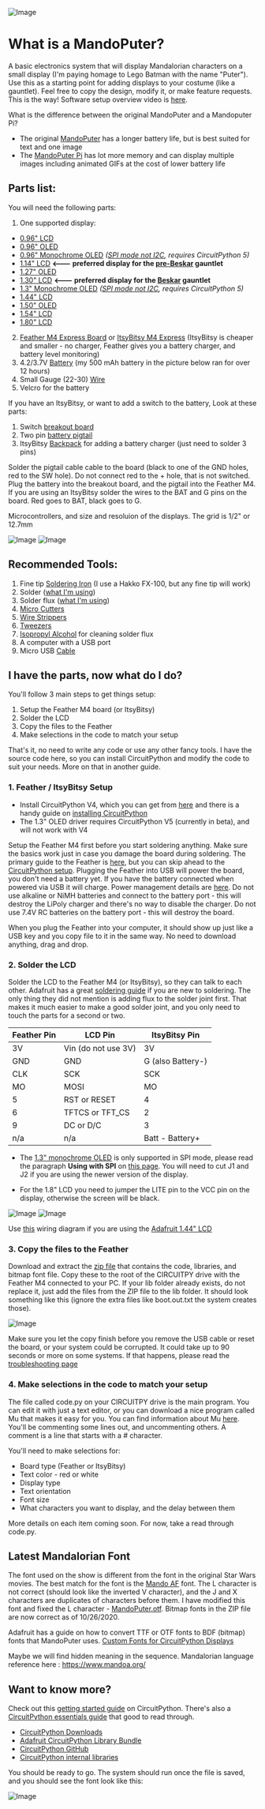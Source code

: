 ![Image](MandoChannel.jpg)
# What is a MandoPuter?

A basic electronics system that will display Mandalorian characters on a small display (I'm paying homage to Lego Batman with the name "Puter"). Use this as a starting point for adding displays to your costume (like a gauntlet). Feel free to copy the design, modify it, or make feature requests. This is the way! Software setup overview video is [here](https://www.youtube.com/watch?v=ql2s0-QgcFI).

What is the difference between the original MandoPuter and a Mandoputer Pi?
* The original [MandoPuter](https://github.com/Breazile/MandoPuter) has a longer battery life, but is best suited for text and one image
* The [MandoPuter Pi](https://github.com/Breazile/MandoPuterPi) has lot more memory and can display multiple images including animated GIFs at the cost of lower battery life

## Parts list:

You will need the following parts:

1) One supported display:
- [0.96" LCD](https://www.adafruit.com/product/3533)  
- [0.96" OLED](https://www.adafruit.com/product/684)  
- [0.96" Monochrome OLED](https://www.adafruit.com/product/326) *([SPI mode not I2C](https://learn.adafruit.com/monochrome-oled-breakouts/wiring-128x64-oleds), requires CircuitPython 5)*
- [1.14" LCD](https://www.adafruit.com/product/4383)  **<--- preferred display for the [pre-Beskar](https://www.etsy.com/listing/751008521/the-mandalorian-bracers?ref=shop_home_active_7&crt=1) gauntlet**
- [1.27" OLED](https://www.adafruit.com/product/1673) 
- [1.30" LCD](https://www.adafruit.com/product/4313)  **<--- preferred display for the [Beskar](https://www.etsy.com/listing/765735752/the-mandalorian-beskar-bracers?ref=shop_home_active_8&crt=1) gauntlet**
- [1.3" Monochrome OLED](https://www.adafruit.com/product/938) *([SPI mode not I2C](https://learn.adafruit.com/monochrome-oled-breakouts/wiring-128x64-oleds), requires CircuitPython 5)*
- [1.44" LCD](https://www.adafruit.com/product/2088) 
- [1.50" OLED](https://www.adafruit.com/product/1431)
- [1.54" LCD](https://www.adafruit.com/product/3787)
- [1.80" LCD](https://www.adafruit.com/product/358)

2) [Feather M4 Express Board](https://www.adafruit.com/product/3857) or [ItsyBitsy M4 Express](https://www.adafruit.com/product/3800) (ItsyBitsy is cheaper and smaller - no charger, Feather gives you a battery charger, and battery level monitoring)
3) 4.2/3.7V [Battery](https://www.adafruit.com/category/917) (my 500 mAh battery in the picture below ran for over 12 hours)
4) Small Gauge (22-30) [Wire](https://www.amazon.com/Stranded-Nano-Flexible-Insulated-Electrical/dp/B07DCV7BDD/ref=sr_1_1_sspa?keywords=24+gauge+wire&qid=1577768346&sr=8-1-spons&psc=1&spLa=ZW5jcnlwdGVkUXVhbGlmaWVyPUEzR1IxUzhXVlJRMFoxJmVuY3J5cHRlZElkPUEwMjE2ODM0MTRRSVkyQlBIRTZJSiZlbmNyeXB0ZWRBZElkPUEwNzE2MTQ1UURZTURJT0VDUEMzJndpZGdldE5hbWU9c3BfYXRmJmFjdGlvbj1jbGlja1JlZGlyZWN0JmRvTm90TG9nQ2xpY2s9dHJ1ZQ==) 
5) Velcro for the battery

If you have an ItsyBitsy, or want to add a switch to the battery, Look at these parts:

1) Switch [breakout board](https://www.adafruit.com/product/1863)
2) Two pin [battery pigtail](https://www.adafruit.com/product/261)
3) ItsyBitsy [Backpack](https://www.adafruit.com/product/2124) for adding a battery charger (just need to solder 3 pins)

Solder the pigtail cable cable to the board (black to one of the GND holes, red to the SW hole). Do not connect red to the + hole, that is not switched. Plug the battery into the breakout board, and the pigtail into the Feather M4. If you are using an ItsyBitsy solder the wires to the BAT and G pins on the board. Red goes to BAT, black goes to G.

Microcontrollers, and size and resoluion of the displays. The grid is 1/2" or 12.7mm

![Image](Microcontrollers.jpg)
![Image](LCDs.jpg)

## Recommended Tools:

1) Fine tip [Soldering Iron](https://www.amazon.com/Hakko-FX888D29BY-ESD-Safe-Digital-Soldering/dp/B00OSM27T8?ref_=ast_bbp_dp) (I use a Hakko FX-100, but any fine tip will work)
2) Solder ([what I'm using](https://www.amazon.com/gp/product/B00FGHTZFI/ref=ppx_yo_dt_b_search_asin_title?ie=UTF8&psc=1))
3) Solder flux ([what I'm using](https://www.amazon.com/gp/product/B01N8ZX7ZQ/ref=ppx_yo_dt_b_search_asin_title?ie=UTF8&psc=1))
4) [Micro Cutters](https://www.amazon.com/gp/product/B0765NMV68/ref=ppx_yo_dt_b_search_asin_title?ie=UTF8&psc=1)
5) [Wire Strippers](https://www.amazon.com/dp/B000XEUPMQ/ref=twister_B07JCDW6X6?_encoding=UTF8&psc=1)
6) [Tweezers](https://www.amazon.com/gp/product/B01MA5CCDO/ref=ppx_yo_dt_b_search_asin_title?ie=UTF8&psc=1)
7) [Isopropyl Alcohol](https://www.amazon.com/gp/product/B005DNQX3C/ref=ppx_yo_dt_b_search_asin_title?ie=UTF8&psc=1) for cleaning solder flux
8) A computer with a USB port
9) Micro USB [Cable](https://www.amazon.com/AmazonBasics-Male-Micro-Cable-Black/dp/B0711PVX6Z/ref=sxin_2_ac_d_rm?ac_md=0-0-bWljcm8gdXNiIGNhYmxl-ac_d_rm&keywords=micro+USB+cable&pd_rd_i=B0711PVX6Z&pd_rd_r=0c98cacf-0fa0-4c33-a20e-4d50696b8c55&pd_rd_w=EvHyD&pd_rd_wg=74RAP&pf_rd_p=e2f20af2-9651-42af-9a45-89425d5bae34&pf_rd_r=DBF2336PKCKSAH0KHNCG&psc=1&qid=1577768200)

## I have the parts, now what do I do?

You'll follow 3 main steps to get things setup:

1) Setup the Feather M4 board (or ItsyBitsy)
2) Solder the LCD
3) Copy the files to the Feather
4) Make selections in the code to match your setup

That's it, no need to write any code or use any other fancy tools. I have the source code here, so you can install CircuitPython and modify the code to suit your needs. More on that in another guide.

### 1. Feather / ItsyBitsy Setup

- Install CircuitPython V4, which you can get from [here](https://circuitpython.org/board/feather_m4_express/) and there is a handy guide on [installing CircuitPython](https://learn.adafruit.com/welcome-to-circuitpython/installing-circuitpython)
- The 1.3" OLED driver requires CircuitPython V5 (currently in beta), and will not work with V4

Setup the Feather M4 first before you start soldering anything. Make sure the basics work just in case you damage the board during soldering. The primary guide to the Feather is [here](https://learn.adafruit.com/adafruit-feather-m4-express-atsamd51), but you can skip ahead to the [CircuitPython setup](https://learn.adafruit.com/adafruit-feather-m4-express-atsamd51/circuitpython). Plugging the Feather into USB will power the board, you don't need a battery yet. If you have the battery connected when powered via USB it will charge. Power management details are [here](https://learn.adafruit.com/adafruit-feather-m4-express-atsamd51/power-management). Do not use alkaline or NiMH batteries and connect to the battery port - this will destroy the LiPoly charger and there's no way to disable the charger. Do not use 7.4V RC batteries on the battery port - this will destroy the board.

When you plug the Feather into your computer, it should show up just like a USB key and you copy file to it in the same way. No need to download anything, drag and drop.

### 2. Solder the LCD

Solder the LCD to the Feather M4 (or ItsyBitsy), so they can talk to each other. Adafruit has a great [soldering guide](https://learn.adafruit.com/adafruit-guide-excellent-soldering) if you are new to soldering. The only thing they did not mention is adding flux to the solder joint first. That makes it much easier to make a good solder joint, and you only need to touch the parts for a second or two.

Feather Pin | LCD Pin | ItsyBitsy Pin
------------ | ------------- | ------------
3V | Vin (do not use 3V) | 3V
GND | GND | G (also Battery-)
CLK | SCK | SCK
MO | MOSI | MO
5 | RST or RESET | 4
6 | TFTCS or TFT_CS | 2
9 | DC or D/C | 3
n/a | n/a | Batt - Battery+

* The [1.3" monochrome OLED](https://www.adafruit.com/product/938) is only supported in SPI mode, please read the paragraph **Using with SPI** on [this page](https://learn.adafruit.com/monochrome-oled-breakouts/wiring-128x64-oleds). You will need to cut J1 and J2 if you are using the newer version of the display.

* For the 1.8" LCD you need to jumper the LITE pin to the VCC pin on the display, otherwise the screen will be black.

![Image](Adafruit_1-14_Wiring.jpg)
![Image](ItsyBitsyWiring.jpg)

Use [this](Adafruit_1-44_Wiring.jpg) wiring diagram if you are using the [Adafruit 1.44" LCD](https://www.adafruit.com/product/2088)

### 3. Copy the files to the Feather

Download and extract the [zip file](MandoPuter.zip) that contains the code, libraries, and bitmap font file. Copy these to the root of the CIRCUITPY drive with the Feather M4 connected to your PC. If your lib folder already exists, do not replace it, just add the files from the ZIP file to the lib folder. It should look something like this (ignore the extra files like boot.out.txt the system creates those).

![Image](Files.jpg)

Make sure you let the copy finish before you remove the USB cable or reset the board, or your system could be corrupted. It could take up to 90 seconds or more on some systems. If that happens, please read the [troubleshooting page](https://learn.adafruit.com/adafruit-feather-m4-express-atsamd51/troubleshooting)

### 4. Make selections in the code to match your setup

The file called code.py on your CIRCUITPY drive is the main program. You can edit it with just a text editor, or you can download a nice program called Mu that makes it easy for you. You can find information about Mu [here](https://learn.adafruit.com/welcome-to-circuitpython/installing-mu-editor). You'll be commenting some lines out, and uncommenting others. A comment is a line that starts with a # character.

You'll need to make selections for:

- Board type (Feather or ItsyBitsy)
- Text color - red or white
- Display type
- Text orientation
- Font size
- What characters you want to display, and the delay between them

More details on each item coming soon. For now, take a read through code.py.

## Latest Mandalorian Font

The font used on the show is different from the font in the original Star Wars movies. The best match for the font is the [Mando AF](https://aurekfonts.github.io/?font=MandoAF) font. The L character is not correct (should look like the inverted V character), and the J and X characters are duplicates of characters before them. I have modified this font and fixed the L character - [MandoPuter.otf](https://github.com/Breazile/MandoPuter/blob/master/MandoPuter.otf). Bitmap fonts in the ZIP file are now correct as of 10/26/2020.

Adafruit has a guide on how to convert TTF or OTF fonts to BDF (bitmap) fonts that MandoPuter uses. [Custom Fonts for CircuitPython Displays](https://learn.adafruit.com/custom-fonts-for-pyportal-circuitpython-display/conversion)

Maybe we will find hidden meaning in the sequence. Mandalorian language reference here : https://www.mandoa.org/

## Want to know more?

Check out this [getting started guide](https://learn.adafruit.com/welcome-to-circuitpython/overview) on CircuitPython. There's also a [CircuitPython essentials guide](https://learn.adafruit.com/circuitpython-essentials/circuitpython-essentials) that good to read through.

- [CircuitPython Downloads](https://circuitpython.org/downloads)
- [Adafruit CircuitPython Library Bundle](https://github.com/adafruit/Adafruit_CircuitPython_Bundle/tree/master/libraries)
- [CircuitPython GitHub](https://github.com/adafruit/circuitpython)
- [CircuitPython internal libraries](https://github.com/adafruit/circuitpython/tree/master/shared-bindings)

You should be ready to go. The system should run once the file is saved, and you should see the font look like this:

![Image](MandoPuter.jpg)
